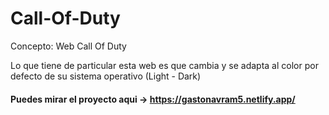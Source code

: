 # Call-Of-Duty
Concepto: Web Call Of Duty

Lo que tiene de particular esta web es que cambia y se adapta al color por defecto de su sistema operativo (Light - Dark) 

#### Puedes mirar el proyecto aqui -> https://gastonavram5.netlify.app/
